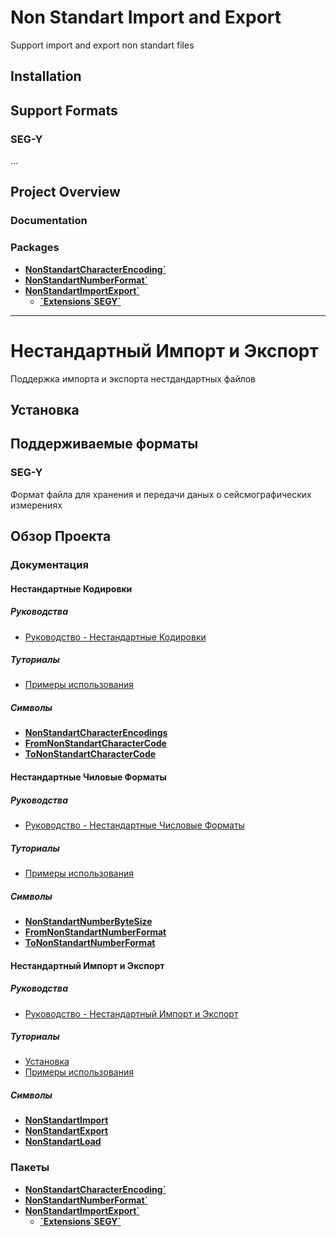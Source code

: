 # Non Standart Import and Export
Support import and export non standart files

## Installation

## Support Formats

### SEG-Y
...

## Project Overview

### Documentation

### Packages

- **[NonStandartCharacterEncoding`](./NonStandartCharacterEncoding/NonStandartCharacterEncoding.m)**
- **[NonStandartNumberFormat`](./NonStandartNumberFormat/NonStandartNumberFormat.m)**
- **[NonStandartImportExport`](./NonStandartDigitFormat/NonStandartImportExport.m)**
  - **[\`Extensions\`SEGY\`](./NonStandartImportExport/Extensions/SEGY.m)**

---

# Нестандартный Импорт и Экспорт
Поддержка импорта и экспорта нестдандартных файлов

## Установка

## Поддерживаемые форматы

### SEG-Y
Формат файла для хранения и передачи даных о сейсмографических измерениях

## Обзор Проекта

### Документация

#### Нестандартные Кодировки

##### Руководства

- [Руководство - Нестандартные Кодировки]()

##### Туториалы

- [Примеры использования]()

##### Символы

- **[NonStandartCharacterEncodings]()**
- **[FromNonStandartCharacterCode]()**
- **[ToNonStandartCharacterCode]()**

#### Нестандартные Чиловые Форматы

##### Руководства

- [Руководство - Нестандартные Числовые Форматы]()

##### Туториалы

- [Примеры использования]()

##### Символы

- **[NonStandartNumberByteSize]()**
- **[FromNonStandartNumberFormat]()**
- **[ToNonStandartNumberFormat]()**

#### Нестандартный Импорт и Экспорт

##### Руководства

- [Руководство - Нестандартный Импорт и Экспорт]()

##### Туториалы

- [Установка]()
- [Примеры использования]()

##### Символы

- **[NonStandartImport]()**
- **[NonStandartExport]()**
- **[NonStandartLoad]()**

### Пакеты

- **[NonStandartCharacterEncoding`](./NonStandartCharacterEncoding/NonStandartCharacterEncoding.m)**
- **[NonStandartNumberFormat`](./NonStandartNumberFormat/NonStandartNumberFormat.m)**
- **[NonStandartImportExport`](./NonStandartDigitFormat/NonStandartImportExport.m)**
  - **[\`Extensions\`SEGY\`](./NonStandartImportExport/Extensions/SEGY.m)**
